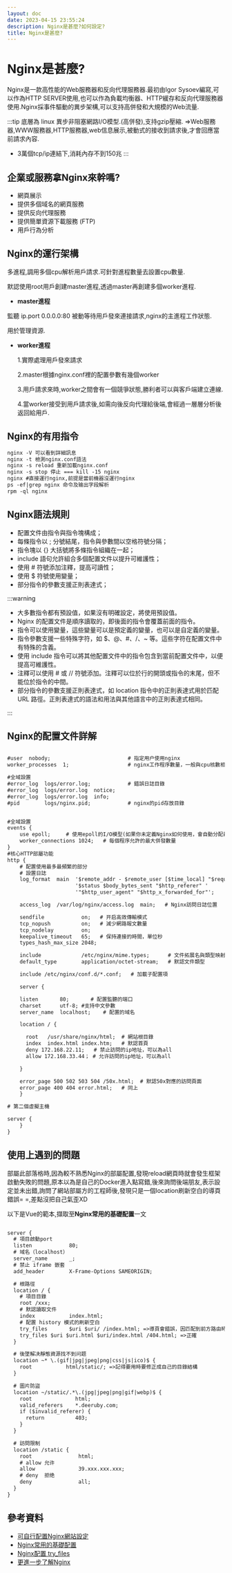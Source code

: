 ```yaml
---
layout: doc
date: 2023-04-15 23:55:24
description: Nginx是甚麼?如何設定?
title: Nginx是甚麼?
---
```


# Nginx是甚麼?

<PageInfo/>

Nginx是一款高性能的Web服務器和反向代理服務器.最初由Igor Sysoev編寫,可以作為HTTP SERVER使用,也可以作為負載均衡器、HTTP緩存和反向代理服務器使用.Nginx採事件驅動的異步架構,可以支持高併發和大規模的Web流量.

:::tip
底層為 linux 異步非阻塞網路I/O模型.(高併發),支持gzip壓縮.
=>Web服務器,WWW服務器,HTTP服務器,web信息展示,被動式的接收到請求後,才會回應當前請求內容.

- 3萬個tcp/ip連結下,消耗內存不到150兆
  :::

## 企業或服務拿Nginx來幹嗎?

- 網頁展示
- 提供多個域名的網頁服務
- 提供反向代理服務
- 提供簡單資源下載服務 (FTP)
- 用戶行為分析

## Nginx的運行架構

多進程,調用多個cpu解析用戶請求.可針對進程數量去設置cpu數量.

默認使用root用戶創建master進程,透過master再創建多個worker進程.

- **master進程**

監聽 ip.port 0.0.0.0:80 被動等待用戶發來連接請求,nginx的主進程工作狀態.

用於管理資源.

- **worker進程**

  1.實際處理用戶發來請求

  2.master根據nginx.conf裡的配置參數有幾個worker

  3.用戶請求來時,worker之間會有一個競爭狀態,勝利者可以與客戶端建立連線.

  4.當worker接受到用戶請求後,如需向後反向代理給後端,會經過一層層分析後返回給用戶.

## Nginx的有用指令

```markdown
nginx -V 可以看到詳細訊息
nginx -t 檢測nginx.conf語法
nginx -s reload 重新加載nginx.conf
nginx -s stop 停止 === kill -15 nginx
nginx #直接運行nginx,前提是當前機器沒運行nginx
ps -ef|grep nginx 命令及输出字段解析
rpm -ql nginx
```

## Nginx語法規則

- 配置文件由指令與指令塊構成；
- 每條指令以 ; 分號結尾，指令與參數間以空格符號分隔；
- 指令塊以 {} 大括號將多條指令組織在一起；
- include 語句允許組合多個配置文件以提升可維護性；
- 使用 # 符號添加注釋，提高可讀性；
- 使用 $ 符號使用變量；
- 部分指令的參數支援正則表達式；

:::warning

- 大多數指令都有預設值，如果沒有明確設定，將使用預設值。
- Nginx 的配置文件是順序讀取的，即後面的指令會覆蓋前面的指令。
- 指令可以使用變量，這些變量可以是預定義的變量，也可以是自定義的變量。
- 指令參數支援一些特殊字符，如 $、@、#、/、~ 等。這些字符在配置文件中有特殊的含義。
- 使用 include 指令可以將其他配置文件中的指令包含到當前配置文件中，以便提高可維護性。
- 注釋可以使用 # 或 // 符號添加。注釋可以位於行的開頭或指令的末尾，但不能位於指令的中間。
- 部分指令的參數支援正則表達式，如 location 指令中的正則表達式用於匹配 URL 路徑。正則表達式的語法和用法與其他語言中的正則表達式相同。

:::

## Nginx的配置文件詳解

```txt

#user  nobody;                         # 指定用户使用nginx
worker_processes  1;                   # nginx工作程序數量，一般與cpu核數相同

#全域設置
#error_log  logs/error.log;            # 錯誤日誌目錄
#error_log  logs/error.log  notice;
#error_log  logs/error.log  info;
#pid        logs/nginx.pid;            # nginx的pid存放目錄


#全域設置
events {
    use epoll;     # 使用epoll的I/O模型(如果你未定義Nginx如何使用，會自動分配最合適的)
    worker_connections 1024;   # 每個程序允許的最大併發數量
}
#核心HTTP部屬功能
http {
    # 配置使用最多最頻繁的部分
    # 設置日誌
    log_format  main  '$remote_addr - $remote_user [$time_local] "$request" '
                      '$status $body_bytes_sent "$http_referer" '
                      '"$http_user_agent" "$http_x_forwarded_for"';

    access_log  /var/log/nginx/access.log  main;   # Nginx訪問日誌位置

    sendfile            on;   # 开启高效傳輸模式
    tcp_nopush          on;   # 減少網路報文數量
    tcp_nodelay         on;
    keepalive_timeout   65;   # 保持連接的時間，單位秒
    types_hash_max_size 2048;

    include             /etc/nginx/mime.types;      # 文件拓展名與類型映射表
    default_type        application/octet-stream;   # 默認文件類型

    include /etc/nginx/conf.d/*.conf;   # 加載子配置項

    server {

    listen       80;       # 配置監聽的端口
    charset      utf-8; #支持中文參數
    server_name  localhost;    # 配置的域名

    location / {

      root   /usr/share/nginx/html;  # 網站根目錄
      index  index.html index.htm;   # 默認首頁
      deny 172.168.22.11;   # 禁止訪問的ip地址，可以為all
      allow 172.168.33.44； # 允许訪問的ip地址，可以為all

    }

    error_page 500 502 503 504 /50x.html;  # 默認50x對應的訪問頁面
    error_page 400 404 error.html;   # 同上
    }

# 第二個虛擬主機

server {
    }
}


```

## 使用上遇到的問題

部屬此部落格時,因為較不熟悉Nginx的部屬配置,發現reload網頁時就會發生框架啟動失敗的問題,原本以為是自己的Docker進入點寫錯,後來詢問後端朋友,表示設定並未出錯,詢問了網站部屬方的工程師後,發現只是一個location刷新空白的導頁錯誤= =,差點沒把自己氣歪XD

以下是Vue的範本,擷取至**Nginx常用的基礎配置**一文

```txt

server {
  # 項目啟動port
  listen            80;
  # 域名（localhost）
  server_name       _;
  # 禁止 iframe 嵌套
  add_header        X-Frame-Options SAMEORIGIN;

  # 根路徑
  location / {
    # 項目目錄
    root /xxx;
    # 默認讀取文件
    index           index.html;
    # 配置 history 模式的刷新空白
    try_files       $uri $uri/ /index.html; =>導頁會錯誤，因匹配到前方路由時，便會停止匹配(QQ)
    try_files $uri $uri.html $uri/index.html /404.html; =>正確
  }

  # 後墜解决靜態資源找不到问题
  location ~* \.(gif|jpg|jpeg|png|css|js|ico)$ {
    root           html/static/; =>記得要用時要修正成自己的目錄結構
  }

  # 圖片防盜
  location ~/static/.*\.(jpg|jpeg|png|gif|webp)$ {
    root              html;
    valid_referers    *.deeruby.com;
    if ($invalid_referer) {
      return          403;
    }
  }

  # 訪問限制
  location /static {
    root               html;
    # allow 允许
    allow              39.xxx.xxx.xxx;
    # deny  拒绝
    deny               all;
  }
}

```

## 參考資料

- [可自行配置Nginx網站設定](https://www.digitalocean.com/community/tools/nginx?domains.0.php.php=false&domains.0.routing.index=index.html&domains.0.routing.fallbackHtml=true&global.app.lang=zhTW)
- [Nginx常用的基礎配置](https://juejin.cn/post/7196859948554715195)
- [Nginx配置 try_files](https://www.jianshu.com/p/7de961138421)
- [更進一步了解Nginx](https://blog.csdn.net/crazymakercircle/article/details/128684641)
